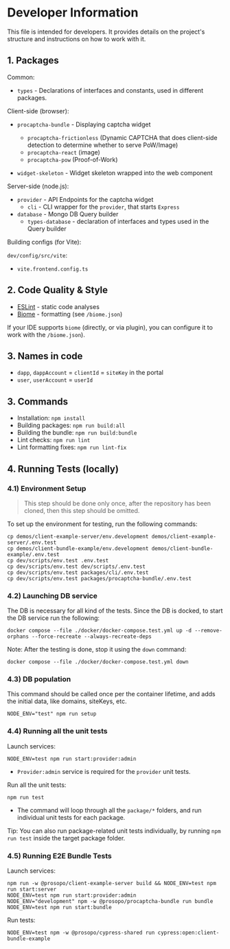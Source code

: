 # Developer Information

This file is intended for developers. It provides details on the project's structure and instructions on how to work
with it.

## 1. Packages

Common:

* `types` - Declarations of interfaces and constants, used in different packages.

Client-side (browser):

* `procaptcha-bundle` - Displaying captcha widget
    - `procaptcha-frictionless` (Dynamic CAPTCHA that does client-side detection to determine whether to serve PoW/Image)
    - `procaptcha-react` (image)
    - `procaptcha-pow` (Proof-of-Work)

* `widget-skeleton` - Widget skeleton wrapped into the web component

Server-side (node.js):

* `provider` - API Endpoints for the captcha widget
    - `cli` - CLI wrapper for the `provider`, that starts `Express`
* `database` - Mongo DB Query builder
    - `types-database` - declaration of interfaces and types used in the Query builder

Building configs (for Vite):

`dev/config/src/vite`:

* `vite.frontend.config.ts`

## 2. Code Quality & Style

* [ESLint](https://eslint.org/) - static code analyses
* [Biome](https://biomejs.dev/) - formatting (see `/biome.json`)

If your IDE supports `biome` (directly, or via plugin), you can configure it to work with the `/biome.json`).

## 3. Names in code

* `dapp`, `dappAccount` = `clientId` = `siteKey` in the portal
* `user`, `userAccount` = `userId`

## 3. Commands

* Installation: `npm install`
* Building packages: `npm run build:all`
* Building the bundle: `npm run build:bundle`
* Lint checks: `npm run lint`
* Lint formatting fixes: `npm run lint-fix`

## 4. Running Tests (locally)

### 4.1) Environment Setup

> This step should be done only once, after the repository has been cloned, then this step should be omitted.

To set up the environment for testing, run the following commands:

```
cp demos/client-example-server/env.development demos/client-example-server/.env.test
cp demos/client-bundle-example/env.development demos/client-bundle-example/.env.test
cp dev/scripts/env.test .env.test
cp dev/scripts/env.test dev/scripts/.env.test
cp dev/scripts/env.test packages/cli/.env.test
cp dev/scripts/env.test packages/procaptcha-bundle/.env.test
```

### 4.2) Launching DB service

The DB is necessary for all kind of the tests. Since the DB is docked, to start the DB service run the following:

```
docker compose --file ./docker/docker-compose.test.yml up -d --remove-orphans --force-recreate --always-recreate-deps
```

Note: After the testing is done, stop it using the `down` command:

```
docker compose --file ./docker/docker-compose.test.yml down
```

### 4.3) DB population

This command should be called once per the container lifetime, and adds the initial data, like domains,
siteKeys, etc.

```
NODE_ENV="test" npm run setup
```

### 4.4) Running all the unit tests

Launch services:

```
NODE_ENV=test npm run start:provider:admin
```

* `Provider:admin` service is required for the `provider` unit tests.

Run all the unit tests:

```
npm run test
```

* The command will loop through all the `package/*` folders, and run individual unit tests for each
  package.

Tip: You can also run package-related unit tests individually, by running `npm run test` inside the target package
folder.

### 4.5) Running E2E Bundle Tests

Launch services:

```
npm run -w @prosopo/client-example-server build && NODE_ENV=test npm run start:server
NODE_ENV=test npm run start:provider:admin
NODE_ENV="development" npm -w @prosopo/procaptcha-bundle run bundle
NODE_ENV=test npm run start:bundle
```

Run tests:

```
NODE_ENV=test npm -w @prosopo/cypress-shared run cypress:open:client-bundle-example
```
